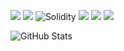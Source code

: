 <img src="https://ziadoua.github.io/m3-Markdown-Badges/badges/C++/c++3.svg"> <img src="https://ziadoua.github.io/m3-Markdown-Badges/badges/Python/python3.svg"> ![Solidity](https://img.shields.io/badge/Solidity-%23363636.svg?style=for-the-badge&logo=solidity&logoColor=white) <img src ="https://ziadoua.github.io/m3-Markdown-Badges/badges/Rust/rust1.svg"> <img src="https://ziadoua.github.io/m3-Markdown-Badges/badges/Java/java1.svg"> <img src="https://ziadoua.github.io/m3-Markdown-Badges/badges/Neovim/neovim2.svg"> 

![GitHub Stats](https://github-readme-stats.vercel.app/api?username=floor-licker&show_icons=true&hide_rank=true&theme=radical&include_all_commits=true)



